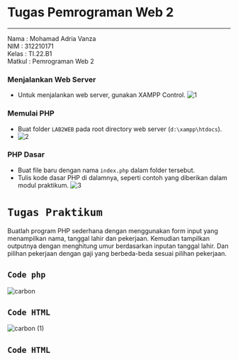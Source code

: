 # Tugas Pemrograman Web 2

---

Nama : Mohamad Adria Vanza<br>
NIM : 312210171<br>
Kelas : TI.22.B1<br>
Matkul : Pemrograman Web 2<br>

### Menjalankan Web Server
- Untuk menjalankan web server, gunakan XAMPP Control.
![1](https://github.com/MohamadAdriaVanza4/Lab2Web/assets/115931631/6cbeb766-cb29-42de-8dab-e28a53f44011)

### Memulai PHP
- Buat folder `LAB2WEB` pada root directory web server (`d:\xampp\htdocs`).
- ![2](https://github.com/MohamadAdriaVanza4/Lab2Web/assets/115931631/5ebd7262-f01f-46cb-8818-9aed310c0b54)

### PHP Dasar
- Buat file baru dengan nama `index.php` dalam folder tersebut.
- Tulis kode dasar PHP di dalamnya, seperti contoh yang diberikan dalam modul praktikum.
![3](https://github.com/MohamadAdriaVanza4/Lab2Web/assets/115931631/5a0c9094-0b10-46e4-a10e-7fa0935a2aa7)

# `Tugas Praktikum`

Buatlah program PHP sederhana dengan menggunakan form input yang menampilkan nama, tanggal
lahir dan pekerjaan. Kemudian tampilkan outputnya dengan menghitung umur berdasarkan inputan
tanggal lahir. Dan pilihan pekerjaan dengan gaji yang berbeda-beda sesuai pilihan pekerjaan.

## `Code php`
![carbon](https://github.com/MohamadAdriaVanza4/Lab2Web/assets/115931631/f23b95f9-bc27-4b98-a4c0-74a0f881254e)

## `Code HTML`
![carbon (1)](https://github.com/MohamadAdriaVanza4/Lab2Web/assets/115931631/bda999b5-e49a-4ba7-af83-ea39ea66490a)

## `Code HTML`
